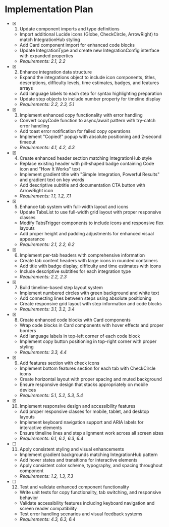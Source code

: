 # Implementation Plan

- [x] 1. Update component imports and type definitions
  - Import additional Lucide icons (Globe, CheckCircle, ArrowRight) to match IntegrationHub styling
  - Add Card component import for enhanced code blocks
  - Update IntegrationType and create new IntegrationConfig interface with expanded properties
  - _Requirements: 2.1, 2.2_

- [x] 2. Enhance integration data structure
  - Expand the integrations object to include icon components, titles, descriptions, difficulty levels, time estimates, badges, and features arrays
  - Add language labels to each step for syntax highlighting preparation
  - Update step objects to include number property for timeline display
  - _Requirements: 2.2, 2.3, 5.1_

- [x] 3. Implement enhanced copy functionality with error handling
  - Convert copyCode function to async/await pattern with try-catch error handling
  - Add toast error notification for failed copy operations
  - Implement "Copied!" popup with absolute positioning and 2-second timeout
  - _Requirements: 4.1, 4.2, 4.3_

- [x] 4. Create enhanced header section matching IntegrationHub style
  - Replace existing header with pill-shaped badge containing Code icon and "How It Works" text
  - Implement gradient title with "Simple Integration, Powerful Results" and gradient text on key words
  - Add descriptive subtitle and documentation CTA button with ArrowRight icon
  - _Requirements: 1.1, 1.2, 7.1_

- [x] 5. Enhance tab system with full-width layout and icons
  - Update TabsList to use full-width grid layout with proper responsive classes
  - Modify TabsTrigger components to include icons and responsive flex layouts
  - Add proper height and padding adjustments for enhanced visual appearance
  - _Requirements: 2.1, 2.2, 6.2_

- [x] 6. Implement per-tab headers with comprehensive information
  - Create tab content headers with large icons in rounded containers
  - Add title with badge display, difficulty and time estimates with icons
  - Include descriptive subtitles for each integration type
  - _Requirements: 2.2, 2.3_

- [x] 7. Build timeline-based step layout system
  - Implement numbered circles with green background and white text
  - Add connecting lines between steps using absolute positioning
  - Create responsive grid layout with step information and code blocks
  - _Requirements: 3.1, 3.2, 3.4_

- [x] 8. Create enhanced code blocks with Card components
  - Wrap code blocks in Card components with hover effects and proper borders
  - Add language labels in top-left corner of each code block
  - Implement copy button positioning in top-right corner with proper styling
  - _Requirements: 3.3, 4.4_

- [x] 9. Add features section with check icons
  - Implement bottom features section for each tab with CheckCircle icons
  - Create horizontal layout with proper spacing and muted background
  - Ensure responsive design that stacks appropriately on mobile devices
  - _Requirements: 5.1, 5.2, 5.3, 5.4_

- [x] 10. Implement responsive design and accessibility features
  - Add proper responsive classes for mobile, tablet, and desktop layouts
  - Implement keyboard navigation support and ARIA labels for interactive elements
  - Ensure timeline lines and step alignment work across all screen sizes
  - _Requirements: 6.1, 6.2, 6.3, 6.4_

- [ ] 11. Apply consistent styling and visual enhancements
  - Implement gradient backgrounds matching IntegrationHub pattern
  - Add hover states and transitions for interactive elements
  - Apply consistent color scheme, typography, and spacing throughout component
  - _Requirements: 1.2, 1.3, 7.3_

- [ ] 12. Test and validate enhanced component functionality
  - Write unit tests for copy functionality, tab switching, and responsive behavior
  - Validate accessibility features including keyboard navigation and screen reader compatibility
  - Test error handling scenarios and visual feedback systems
  - _Requirements: 4.3, 6.3, 6.4_